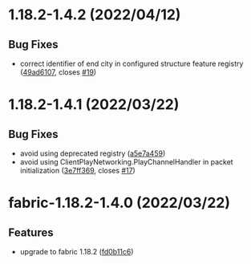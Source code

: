 <a name="1.18.2-1.4.2"></a>
# 1.18.2-1.4.2 (2022/04/12)


## Bug Fixes

* correct identifier of end city in configured structure feature registry ([49ad6107](https://github.com/Samarium150/StructuresCompass/commits/49ad6107), closes [#19](https://github.com/Samarium150/StructuresCompass/issues/issues/19))

<a name="1.18.2-1.4.1"></a>
# 1.18.2-1.4.1 (2022/03/22)


## Bug Fixes

* avoid using deprecated registry ([a5e7a459](https://github.com/Samarium150/StructuresCompass/commits/a5e7a459))
* avoid using ClientPlayNetworking.PlayChannelHandler in packet initialization ([3e7ff369](https://github.com/Samarium150/StructuresCompass/commits/3e7ff369), closes [#17](https://github.com/Samarium150/StructuresCompass/issues/issues/17))

<a name="fabric-1.18.2-1.4.0"></a>
# fabric-1.18.2-1.4.0 (2022/03/22)


## Features

* upgrade to fabric 1.18.2 ([fd0b11c6](https://github.com/Samarium150/StructuresCompass/commits/fd0b11c6))

